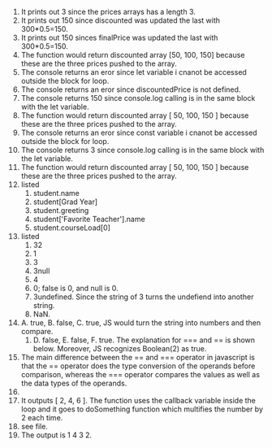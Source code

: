 1. It prints out 3 since the prices arrays has a length 3. 
2. It prints out 150 since discounted was updated the last with 300*0.5=150. 
3. It prints out 150 sinces finalPrice was updated the last with 300*0.5=150. 
4. The function would return discounted array [50, 100, 150] because these are the three prices pushed to the array. 
5. The console returns an eror since let variable i cnanot be accessed outside the block for loop. 
6. The console returns an eror since discountedPrice is not defined. 
7. The console returns 150 since console.log calling is in the same block with the let variable. 
8. The function would return discounted array [ 50, 100, 150 ] because these are the three prices pushed to the array. 
9. The console returns an eror since const variable i cnanot be accessed outside the block for loop. 
10. The console returns 3 since console.log calling is in the same block with the let variable. 
11. The function would return discounted array [ 50, 100, 150 ] because these are the three prices pushed to the array. 
12. listed
    1.  student.name
    2.  student[Grad Year]
    3.  student.greeting
    4.  student['Favorite Teacher'].name
    5.  student.courseLoad[0]
13. listed
    1.  32
    2.  1
    3.  3
    4.  3null
    5.  4
    6.  0; false is 0, and null is 0. 
    7.  3undefined. Since the string of 3 turns the undefiend into another string. 
    8.  NaN. 
14. A. true, B. false, C. true, JS would turn the string into numbers and then compare. 
    1.  D. false, E. false, F. true. The explanation for === and == is shown below. Moreover, JS recognizes Boolean(2) as true. 
15. The main difference between the == and === operator in javascript is that the == operator does the type conversion of the operands before comparison, whereas the === operator compares the values as well as the data types of the operands.
16.  
17. It outputs [ 2, 4, 6 ]. The function uses the callback variable inside the loop and it goes to doSomething function which multifies the number by 2 each time.
18. see file. 
19. The output is 1 4 3 2.
   
